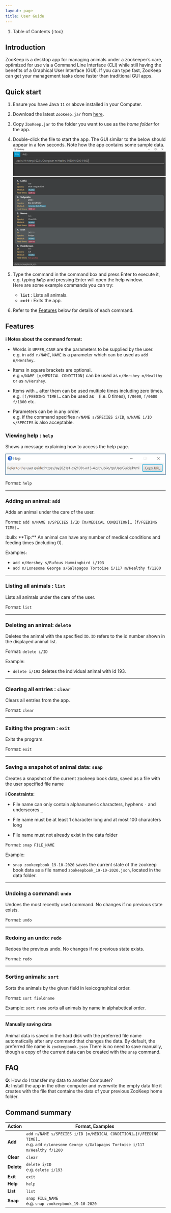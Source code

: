 ```yaml
---
layout: page
title: User Guide
---
```


1. Table of Contents
{:toc}

## Introduction
ZooKeep is a desktop app for managing animals under a zookeeper’s care, optimized for use via a Command Line Interface (CLI) while still having the benefits of a Graphical User Interface (GUI). If you can type fast, ZooKeep can get your management tasks done faster than traditional GUI apps.

## Quick start

1. Ensure you have Java `11` or above installed in your Computer.

1. Download the latest `ZooKeep.jar` from [here](https://github.com/AY2021S1-CS2103T-W15-4/tp/releases).

1. Copy `ZooKeep.jar` to the folder you want to use as the _home folder_ for the app.

1. Double-click the file to start the app. The GUI similar to the below should appear in a few seconds. Note how the app contains some sample data.<br>
   ![Ui](images/Ui.png)

1. Type the command in the command box and press Enter to execute it, e.g. typing **`help`** and pressing Enter will open the help window.
   <br> Here are some example commands you can try:

   * **`list`** : Lists all animals.
   * **`exit`** : Exits the app.

1. Refer to the [Features](#features) below for details of each command.

## Features

<div markdown="block" class="alert alert-info">

**:information_source: Notes about the command format:**<br>

* Words in `UPPER_CASE` are the parameters to be supplied by the user.<br>
  e.g. in `add n/NAME`, `NAME` is a parameter which can be used as `add n/Hershey`.

* Items in square brackets are optional.<br>
  e.g `n/NAME [m/MEDICAL CONDITION]` can be used as `n/Hershey m/Healthy` or as `n/Hershey`.

* Items with `…`​ after them can be used multiple times including zero times.<br>
  e.g. `[f/FEEDING TIME]…​` can be used as ` ` (i.e. 0 times), `f/0600`, `f/0600 f/1800` etc.

* Parameters can be in any order.<br>
  e.g. if the command specifies `n/NAME s/SPECIES i/ID`, `n/NAME i/ID s/SPECIES` is also acceptable.

</div>

### Viewing help : `help`

Shows a message explaining how to access the help page.

![help message](images/helpMessage.png)

Format: `help`

---

### Adding an animal: `add`

Adds an animal under the care of the user.

Format: `add n/NAME s/SPECIES i/ID [m/MEDICAL CONDITION]… [f/FEEDING TIME]…​`

<div markdown="span" class="alert alert-primary">:bulb: **Tip:**
An animal can have any number of medical conditions and feeding times (including 0).
</div>

Examples:
* `add n/Hershey s/Rufous Hummingbird i/193`
* `add n/Lonesome George s/Galapagos Tortoise i/117 m/Healthy f/1200`

---

### Listing all animals : `list`

Lists all animals under the care of the user.

Format: `list`

---

### Deleting an animal: `delete`

Deletes the animal with the specified `ID`. `ID` refers to the id number shown in the displayed animal list.

Format: `delete i/ID`

Example:
* `delete i/193` deletes the individual animal with id 193.

---

### Clearing all entries : `clear`

Clears all entries from the app.

Format: `clear`

---

### Exiting the program : `exit`

Exits the program.

Format: `exit`

---

### Saving a snapshot of animal data: `snap`

Creates a snapshot of the current zookeep book data, saved as a file with the user specified file name

<div markdown="block" class="alert alert-primary">

**:information_source: Constraints:**<br>

* File name can only contain alphanumeric characters, hyphens `-` and underscores `_`

* File name must be at least 1 character long and at most 100 characters long

* File name must not already exist in the data folder

</div>

Format: `snap FILE_NAME`

Example:
* `snap zookeepbook_19-10-2020` saves the current state of the zookeep book data as a file named 
`zookeepbook_19-10-2020.json`, located in the data folder.

---

### Undoing a command: `undo`

Undoes the most recently used command. No changes if no previous state exists.

Format: `undo`

---

### Redoing an undo: `redo`

Redoes the previous undo. No changes if no previous state exists.

Format: `redo`

---

### Sorting animals: `sort`

Sorts the animals by the given field in lexicographical order.

Format: `sort fieldname`

Example: `sort name` sorts all animals by name in alphabetical order.

---

#### Manually saving data

Animal data is saved in the hard disk with the preferred file name automatically after any command that changes the data. 
By default, the preferred file name is `zookeepbook.json`
There is no need to save manually, though a copy of the current data can be created with the `snap` command. 

## FAQ

**Q**: How do I transfer my data to another Computer?<br>
**A**: Install the app in the other computer and overwrite the empty data file it creates with the file that contains the data of your previous ZooKeep home folder.

## Command summary

Action | Format, Examples
--------|------------------
**Add** | `add n/NAME s/SPECIES i/ID [m/MEDICAL CONDITION]…​[f/FEEDING TIME]…` <br> e.g. `add n/Lonesome George s/Galapagos Tortoise i/117 m/Healthy f/1200`
**Clear** | `clear`
**Delete** | `delete i/ID` <br> e.g. `delete i/193`
**Exit** | `exit`
**Help** | `help`
**List** | `list`
**Snap** | `snap FILE_NAME` <br> e.g. `snap zookeepbook_19-10-2020`
